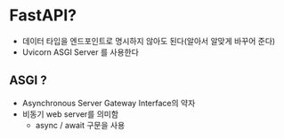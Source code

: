 # FastAPI?

- 데이터 타입을 엔드포인트로 명시하지 않아도 된다(알아서 알맞게 바꾸어 준다)
- Uvicorn ASGI Server 를 사용한다


## ASGI ? 
- Asynchronous Server Gateway Interface의 약자
- 비동기 web server를 의미함
    - async / await 구문을 사용
